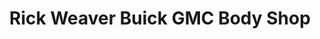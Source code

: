 ---
title: "Rick Weaver Buick GMC Body Shop"
url: /erie/rick-weaver-buick-gmc-body-shop/
shop: car repair
---